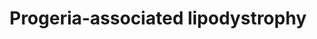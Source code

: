 ---
annotations:
- id: PW:0000013
  parent: disease pathway
  type: Pathway Ontology
  value: disease pathway
- id: DOID:3911
  parent: genetic disease
  type: Disease Ontology
  value: progeria
- id: DOID:811
  type: Disease Ontology
  value: lipodystrophy
- id: DOID:5688
  parent: genetic disease
  type: Disease Ontology
  value: Werner syndrome
authors:
- UlasBabayigit
- Eweitz
- Fehrhart
- MaintBot
communities:
- RareDiseases
description: Progeroid syndromes are a group of diseases that cause premature aging
  in the affected. In this pathway, the progeroid diseases, which also show lipodystrophy
  in the affected, are in red and linked to these are the genes that are mutated for
  these diseases. These genes are specifically linked to lipodystrophy.
last-edited: 2021-06-20
ndex: 70a6aaa3-da33-11eb-b666-0ac135e8bacf
organisms:
- Homo sapiens
redirect_from:
- /index.php/Pathway:WP5103
- /instance/WP5103
revision: null
schema-jsonld:
- '@context': https://schema.org/
  '@id': https://wikipathways.github.io/pathways/WP5103.html
  '@type': Dataset
  creator:
    '@type': Organization
    name: WikiPathways
  description: Progeroid syndromes are a group of diseases that cause premature aging
    in the affected. In this pathway, the progeroid diseases, which also show lipodystrophy
    in the affected, are in red and linked to these are the genes that are mutated
    for these diseases. These genes are specifically linked to lipodystrophy.
  keywords:
  - Asprosin
  - BANF1
  - CAAX
  - DPC
  - FBN1
  - FNTA
  - Farnesyl
  - Farnesyl-L-cysteine
  - Fibrillin-1
  - GPCR
  - 'Hutchinson-Gilford '
  - ICMT
  - Insulin
  - KCNJ6
  - Keppen-Lubinsky
  - LMNA
  - LMNB1
  - LMNB2
  - Lamin A
  - Lamin B1
  - Lamin B2
  - 'MDP '
  - Mandibuloacral
  - 'Marfan '
  - 'Nestor-Guillermo '
  - PARP1
  - POLD1
  - PPARG
  - Prelamin-A/C
  - Progeria Syndrome
  - 'Progeroid features-hepatocellular '
  - RECQL
  - SMAD2
  - SMAD3
  - SMAD4
  - SPRTN
  - TGFB1
  - WRN
  - 'Werner '
  - ZMPSTE24
  - 'carcinoma predisposition syndrome '
  - dysplasia
  - progeria syndrome
  - syndrome
  license: CC0
  name: Progeria-associated lipodystrophy
seo: CreativeWork
title: Progeria-associated lipodystrophy
wpid: WP5103
---